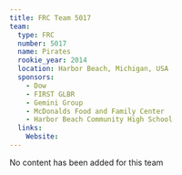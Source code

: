 ```yaml
---
title: FRC Team 5017
team:
  type: FRC
  number: 5017
  name: Pirates
  rookie_year: 2014
  location: Harbor Beach, Michigan, USA
  sponsors:
    - Dow
    - FIRST GLBR
    - Gemini Group
    - McDonalds Food and Family Center
    - Harbor Beach Community High School
  links:
    Website: 
---
```

No content has been added for this team